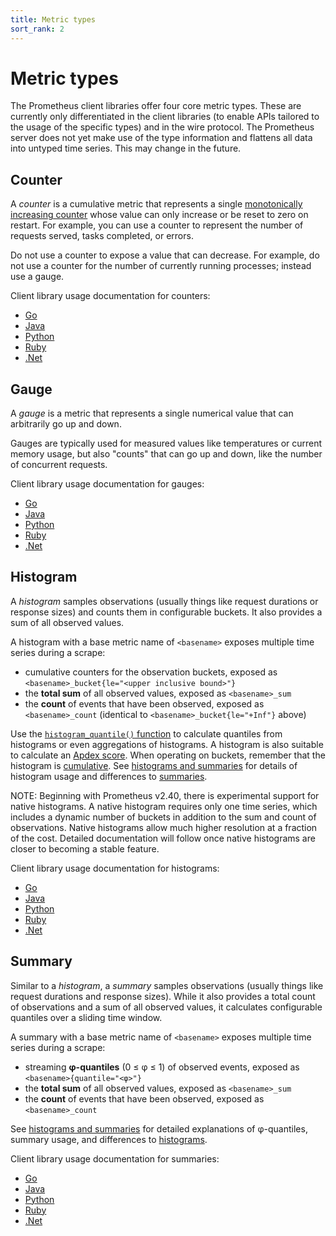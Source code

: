 ```yaml
---
title: Metric types
sort_rank: 2
---
```


# Metric types

The Prometheus client libraries offer four core metric types. These are
currently only differentiated in the client libraries (to enable APIs tailored
to the usage of the specific types) and in the wire protocol. The Prometheus
server does not yet make use of the type information and flattens all data into
untyped time series. This may change in the future.

## Counter

A _counter_ is a cumulative metric that represents a single [monotonically 
increasing counter](https://en.wikipedia.org/wiki/Monotonic_function) whose
value can only increase or be reset to zero on restart. For example, you can
use a counter to represent the number of requests served, tasks completed, or
errors.

Do not use a counter to expose a value that can decrease. For example, do not
use a counter for the number of currently running processes; instead use a gauge.

Client library usage documentation for counters:

   * [Go](http://godoc.org/github.com/prometheus/client_golang/prometheus#Counter)
   * [Java](https://github.com/prometheus/client_java#counter)
   * [Python](https://github.com/prometheus/client_python#counter)
   * [Ruby](https://github.com/prometheus/client_ruby#counter)
   * [.Net](https://github.com/prometheus-net/prometheus-net#counters)

## Gauge

A _gauge_ is a metric that represents a single numerical value that can
arbitrarily go up and down.

Gauges are typically used for measured values like temperatures or current
memory usage, but also "counts" that can go up and down, like the number of
concurrent requests.

Client library usage documentation for gauges:

   * [Go](http://godoc.org/github.com/prometheus/client_golang/prometheus#Gauge)
   * [Java](https://prometheus.github.io/client_java/getting-started/metric-types/#gauge)
   * [Python](https://github.com/prometheus/client_python#gauge)
   * [Ruby](https://github.com/prometheus/client_ruby#gauge)
   * [.Net](https://github.com/prometheus-net/prometheus-net#gauges)

## Histogram

A _histogram_ samples observations (usually things like request durations or
response sizes) and counts them in configurable buckets. It also provides a sum
of all observed values.

A histogram with a base metric name of `<basename>` exposes multiple time series
during a scrape:

  * cumulative counters for the observation buckets, exposed as `<basename>_bucket{le="<upper inclusive bound>"}`
  * the **total sum** of all observed values, exposed as `<basename>_sum`
  * the **count** of events that have been observed, exposed as `<basename>_count` (identical to `<basename>_bucket{le="+Inf"}` above)

Use the
[`histogram_quantile()` function](/docs/prometheus/latest/querying/functions/#histogram_quantile)
to calculate quantiles from histograms or even aggregations of histograms. A
histogram is also suitable to calculate an
[Apdex score](http://en.wikipedia.org/wiki/Apdex). When operating on buckets,
remember that the histogram is
[cumulative](https://en.wikipedia.org/wiki/Histogram#Cumulative_histogram). See
[histograms and summaries](/docs/practices/histograms) for details of histogram
usage and differences to [summaries](#summary).

NOTE: Beginning with Prometheus v2.40, there is experimental support for native
histograms. A native histogram requires only one time series, which includes a
dynamic number of buckets in addition to the sum and count of
observations. Native histograms allow much higher resolution at a fraction of
the cost. Detailed documentation will follow once native histograms are closer
to becoming a stable feature.

Client library usage documentation for histograms:

   * [Go](http://godoc.org/github.com/prometheus/client_golang/prometheus#Histogram)
   * [Java](https://github.com/prometheus/client_java#histogram)
   * [Python](https://github.com/prometheus/client_python#histogram)
   * [Ruby](https://github.com/prometheus/client_ruby#histogram)
   * [.Net](https://github.com/prometheus-net/prometheus-net#histogram)

## Summary

Similar to a _histogram_, a _summary_ samples observations (usually things like
request durations and response sizes). While it also provides a total count of
observations and a sum of all observed values, it calculates configurable
quantiles over a sliding time window.

A summary with a base metric name of `<basename>` exposes multiple time series
during a scrape:

  * streaming **φ-quantiles** (0 ≤ φ ≤ 1) of observed events, exposed as `<basename>{quantile="<φ>"}`
  * the **total sum** of all observed values, exposed as `<basename>_sum`
  * the **count** of events that have been observed, exposed as `<basename>_count`

See [histograms and summaries](/docs/practices/histograms) for
detailed explanations of φ-quantiles, summary usage, and differences
to [histograms](#histogram).

Client library usage documentation for summaries:

   * [Go](http://godoc.org/github.com/prometheus/client_golang/prometheus#Summary)
   * [Java](https://github.com/prometheus/client_java#summary)
   * [Python](https://github.com/prometheus/client_python#summary)
   * [Ruby](https://github.com/prometheus/client_ruby#summary)
   * [.Net](https://github.com/prometheus-net/prometheus-net#summary)
